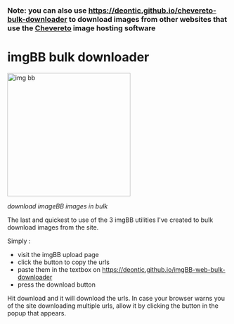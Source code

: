 ###  Note: you can also use https://deontic.github.io/chevereto-bulk-downloader to download images from other websites that use the [Chevereto](https://chevereto.com/) image hosting software

# imgBB bulk downloader 
<img src = "https://user-images.githubusercontent.com/68165727/131923011-65df82b2-6520-4228-81dc-6079d4fb6cde.jpg" alt = "img bb" width=280 >

 _download imageBB images in bulk_
 

 
The last and quickest to use of the 3 imgBB utilities I've created to bulk download images from the site.

Simply :

* visit the imgBB upload page
* click the button to copy the urls
* paste them in the textbox on https://deontic.github.io/imgBB-web-bulk-downloader
* press the download button

Hit download and it will download the urls. In case your browser warns you of the site downloading multiple urls, allow it by clicking the button in the popup that appears.
